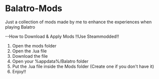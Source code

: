# Balatro-Mods
Just a collection of mods made by me to enhance the experiences when playing Balatro

--How to Download & Apply Mods
!!Use Steammodded!!

1. Open the mods folder
2. Open the .lua file
3. Download the file
4. Open your %appdata%/Balatro folder
5. Put the .lua file inside the Mods folder (Create one if you don't have it)
6. Enjoy!!
